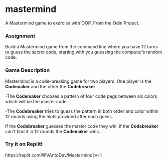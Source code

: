 # mastermind
A Mastermind game to exercise with OOP. From the Odin Project.

<h3> Assignment </h3>
Build a Mastermind game from the command line where you have 12 turns to guess the secret code, starting with you guessing the computer’s random code.

<h3> Game Description </h3>
Mastermind is a code-breaking game for two players.
One player is the <b>Codemaker</b> and the other the <b>Codebreaker</b> :

-The <b>Codemaker</b> chooses a pattern of four code pegs between six colors which will be the master code.

-The <b>Codebreaker</b> tries to guess the pattern in both order and color within 12 rounds using the hints provided after each guess.

If the <b>Codebreaker</b> guesses the master code they win, if the <b>Codebreaker</b> can't find it in 12 rounds the <b>Codemaker</b> wins.

<h3> Try it on Replit! </h3>
https://replit.com/@VAntoDev/Mastermind?v=1